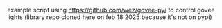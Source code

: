 example script using https://github.com/wez/govee-py/ to control govee lights 
(library repo cloned here on feb 18 2025 because it's not on pypi)